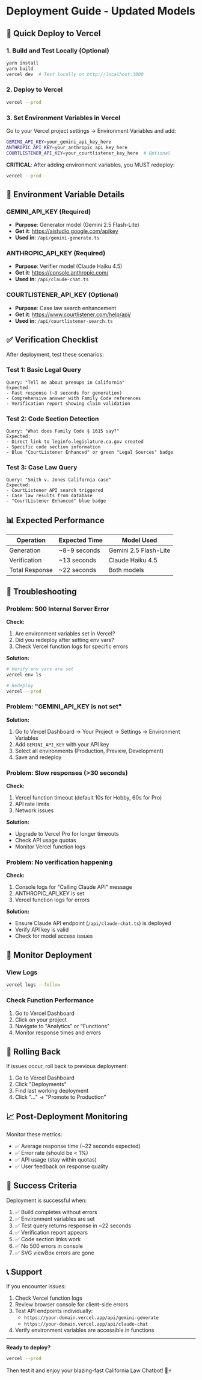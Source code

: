 # Deployment Guide - Updated Models

## 🚀 Quick Deploy to Vercel

### 1. Build and Test Locally (Optional)
```bash
yarn install
yarn build
vercel dev  # Test locally on http://localhost:3000
```

### 2. Deploy to Vercel
```bash
vercel --prod
```

### 3. Set Environment Variables in Vercel

Go to your Vercel project settings → Environment Variables and add:

```bash
GEMINI_API_KEY=your_gemini_api_key_here
ANTHROPIC_API_KEY=your_anthropic_api_key_here
COURTLISTENER_API_KEY=your_courtlistener_key_here  # Optional
```

**CRITICAL**: After adding environment variables, you MUST redeploy:
```bash
vercel --prod
```

## 📝 Environment Variable Details

### GEMINI_API_KEY (Required)
- **Purpose**: Generator model (Gemini 2.5 Flash-Lite)
- **Get it**: https://aistudio.google.com/apikey
- **Used in**: `/api/gemini-generate.ts`

### ANTHROPIC_API_KEY (Required)
- **Purpose**: Verifier model (Claude Haiku 4.5)
- **Get it**: https://console.anthropic.com/
- **Used in**: `/api/claude-chat.ts`

### COURTLISTENER_API_KEY (Optional)
- **Purpose**: Case law search enhancement
- **Get it**: https://www.courtlistener.com/help/api/
- **Used in**: `/api/courtlistener-search.ts`

## ✅ Verification Checklist

After deployment, test these scenarios:

### Test 1: Basic Legal Query
```
Query: "Tell me about prenups in California"
Expected: 
- Fast response (~9 seconds for generation)
- Comprehensive answer with Family Code references
- Verification report showing claim validation
```

### Test 2: Code Section Detection
```
Query: "What does Family Code § 1615 say?"
Expected:
- Direct link to leginfo.legislature.ca.gov created
- Specific code section information
- Blue "CourtListener Enhanced" or green "Legal Sources" badge
```

### Test 3: Case Law Query
```
Query: "Smith v. Jones California case"
Expected:
- CourtListener API search triggered
- Case law results from database
- "CourtListener Enhanced" blue badge
```

## 📊 Expected Performance

| Operation | Expected Time | Model Used |
|-----------|--------------|------------|
| Generation | ~8-9 seconds | Gemini 2.5 Flash-Lite |
| Verification | ~13 seconds | Claude Haiku 4.5 |
| Total Response | ~22 seconds | Both models |

## 🐛 Troubleshooting

### Problem: 500 Internal Server Error

**Check:**
1. Are environment variables set in Vercel?
2. Did you redeploy after setting env vars?
3. Check Vercel function logs for specific errors

**Solution:**
```bash
# Verify env vars are set
vercel env ls

# Redeploy
vercel --prod
```

### Problem: "GEMINI_API_KEY is not set"

**Solution:**
1. Go to Vercel Dashboard → Your Project → Settings → Environment Variables
2. Add `GEMINI_API_KEY` with your API key
3. Select all environments (Production, Preview, Development)
4. Save and redeploy

### Problem: Slow responses (>30 seconds)

**Check:**
1. Vercel function timeout (default 10s for Hobby, 60s for Pro)
2. API rate limits
3. Network issues

**Solution:**
- Upgrade to Vercel Pro for longer timeouts
- Check API usage quotas
- Monitor Vercel function logs

### Problem: No verification happening

**Check:**
1. Console logs for "Calling Claude API" message
2. ANTHROPIC_API_KEY is set
3. Vercel function logs for errors

**Solution:**
- Ensure Claude API endpoint (`/api/claude-chat.ts`) is deployed
- Verify API key is valid
- Check for model access issues

## 📱 Monitor Deployment

### View Logs
```bash
vercel logs --follow
```

### Check Function Performance
1. Go to Vercel Dashboard
2. Click on your project
3. Navigate to "Analytics" or "Functions"
4. Monitor response times and errors

## 🔄 Rolling Back

If issues occur, roll back to previous deployment:

1. Go to Vercel Dashboard
2. Click "Deployments"
3. Find last working deployment
4. Click "..." → "Promote to Production"

## 📈 Post-Deployment Monitoring

Monitor these metrics:
- ✅ Average response time (~22 seconds expected)
- ✅ Error rate (should be < 1%)
- ✅ API usage (stay within quotas)
- ✅ User feedback on response quality

## 🎯 Success Criteria

Deployment is successful when:
1. ✅ Build completes without errors
2. ✅ Environment variables are set
3. ✅ Test query returns response in ~22 seconds
4. ✅ Verification report appears
5. ✅ Code section links work
6. ✅ No 500 errors in console
7. ✅ SVG viewBox errors are gone

## 📞 Support

If you encounter issues:
1. Check Vercel function logs
2. Review browser console for client-side errors
3. Test API endpoints individually:
   - `https://your-domain.vercel.app/api/gemini-generate`
   - `https://your-domain.vercel.app/api/claude-chat`
4. Verify environment variables are accessible in functions

---

**Ready to deploy?**
```bash
vercel --prod
```

Then test it and enjoy your blazing-fast California Law Chatbot! 🚀⚡

